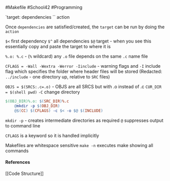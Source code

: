 #Makefile #School42 #Programming 

`target: dependencies
``	action

Once `dependencies` are satisfied/created, the `target` can be run by doing the `action`

`$<` first dependency
`$^` all dependencies
`$@` target - when you see this essentially copy and paste the target to where it is

`%.o: %.c` - (`%` wildcard) any `.o` file depends on the same `.c` name file

`CFLAGS = -Wall -Wextra -Werror -Iinclude` - warning flags and `-I` include flag which specifies the folder where header files will be stored (Redacted: `../include` - one directory up, relative to `SRC` files)

`OBJS = $(SRCS:.c=.o)` - OBJS are all SRCS but with .o instead of .c
`CUR_DIR = $(shell pwd)`
`-C` change directory

```makefile
$(OBJ_DIR)%.o: $(SRC_DIR)%.c
	@mkdir -p $(OBJ_DIR)
	@$(CC) $(CFLAGS) -c $< -o $@ $(INCLUDE)
```

`mkdir -p` - creates intermediate directories as required
`@` suppresses output to command line

`CFLAGS` is a keyword so it is handled implicitly

Makefiles are whitespace sensitive
`make -n` executes make showing all commands



#### References
[[Code Structure]]